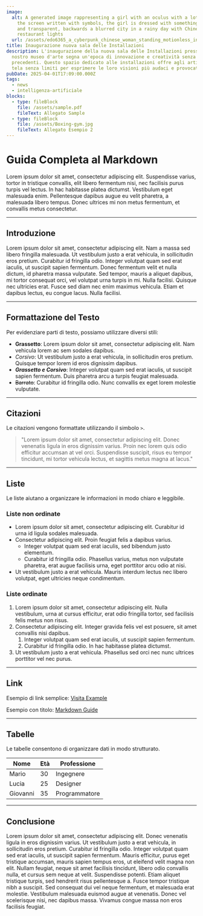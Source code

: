 ```yaml
---
image:
  alt: A generated image rappresenting a girl with an oculus with a lot of data on
    the screen written with symbols, the girl is dressed with something organic
    and transparent, backwards a blurred city in a rainy day with Chinese
    restaurant lights
  url: /assets/edo6365_a_cyberpunk_chinese_woman_standing_motionless_in_a_neon_303d3daf-5adc-40d5-96b2-9316f646c7c0.png
title: Inaugurazione nuova sala delle Installazioni
description: L'inaugurazione della nuova sala delle Installazioni presso il
  nostro museo d'arte segna un'epoca di innovazione e creatività senza
  precedenti. Questo spazio dedicato alle installazioni offre agli artisti una
  tela senza limiti per esprimere le loro visioni più audaci e provocatorie.
pubDate: 2025-04-01T17:09:00.000Z
tags:
  - news
  - intelligenza-artificiale
blocks:
  - type: fileBlock
    file: /assets/sample.pdf
    fileText: Allegato Sample
  - type: fileBlock
    file: /assets/Boxing-gym.jpg
    fileText: Allegato Esempio 2
---
```

# Guida Completa al Markdown

Lorem ipsum dolor sit amet, consectetur adipiscing elit. Suspendisse varius, tortor in tristique convallis, elit libero fermentum nisi, nec facilisis purus turpis vel lectus. In hac habitasse platea dictumst. Vestibulum eget malesuada enim. Pellentesque dapibus augue eu velit pharetra, a malesuada libero tempus. Donec ultrices mi non metus fermentum, et convallis metus consectetur.

---

## Introduzione

Lorem ipsum dolor sit amet, consectetur adipiscing elit. Nam a massa sed libero fringilla malesuada. Ut vestibulum justo a erat vehicula, in sollicitudin eros pretium. Curabitur id fringilla odio. Integer volutpat quam sed erat iaculis, ut suscipit sapien fermentum. Donec fermentum velit et nulla dictum, id pharetra massa vulputate. Sed tempor, mauris a aliquet dapibus, mi tortor consequat orci, vel volutpat urna turpis in mi. Nulla facilisi. Quisque nec ultricies erat. Fusce sed diam nec enim maximus vehicula. Etiam et dapibus lectus, eu congue lacus. Nulla facilisi.

---

## Formattazione del Testo

Per evidenziare parti di testo, possiamo utilizzare diversi stili:

- **Grassetto**: Lorem ipsum dolor sit amet, consectetur adipiscing elit. Nam vehicula lorem ac sem sodales dapibus.
- *Corsivo*: Ut vestibulum justo a erat vehicula, in sollicitudin eros pretium. Quisque tempor lorem id eros dignissim dapibus.
- ***Grassetto e Corsivo***: Integer volutpat quam sed erat iaculis, ut suscipit sapien fermentum. Duis pharetra arcu a turpis feugiat malesuada.
- ~~Barrato~~: Curabitur id fringilla odio. Nunc convallis ex eget lorem molestie vulputate.

---

## Citazioni

Le citazioni vengono formattate utilizzando il simbolo `>`.

> "Lorem ipsum dolor sit amet, consectetur adipiscing elit. Donec venenatis ligula in eros dignissim varius. Proin nec lorem quis odio efficitur accumsan at vel orci. Suspendisse suscipit, risus eu tempor tincidunt, mi tortor vehicula lectus, et sagittis metus magna at lacus."

---

## Liste

Le liste aiutano a organizzare le informazioni in modo chiaro e leggibile.

### Liste non ordinate

- Lorem ipsum dolor sit amet, consectetur adipiscing elit. Curabitur id urna id ligula sodales malesuada.
- Consectetur adipiscing elit. Proin feugiat felis a dapibus varius.
  - Integer volutpat quam sed erat iaculis, sed bibendum justo elementum.
  - Curabitur id fringilla odio. Phasellus varius, metus non vulputate pharetra, erat augue facilisis urna, eget porttitor arcu odio at nisi.
- Ut vestibulum justo a erat vehicula. Mauris interdum lectus nec libero volutpat, eget ultricies neque condimentum.

### Liste ordinate

1. Lorem ipsum dolor sit amet, consectetur adipiscing elit. Nulla vestibulum, urna at cursus efficitur, erat odio fringilla tortor, sed facilisis felis metus non risus.
2. Consectetur adipiscing elit. Integer gravida felis vel est posuere, sit amet convallis nisi dapibus.
   1. Integer volutpat quam sed erat iaculis, ut suscipit sapien fermentum.
   2. Curabitur id fringilla odio. In hac habitasse platea dictumst.
3. Ut vestibulum justo a erat vehicula. Phasellus sed orci nec nunc ultrices porttitor vel nec purus.

---

## Link

Esempio di link semplice: [Visita Example](https://example.com)

Esempio con titolo: [Markdown Guide](https://example.com "Guida completa al Markdown")

---

## Tabelle

Le tabelle consentono di organizzare dati in modo strutturato.

| Nome       | Età | Professione  |
|------------|----|-------------|
| Mario      | 30 | Ingegnere    |
| Lucia      | 25 | Designer     |
| Giovanni   | 35 | Programmatore |

---

## Conclusione

Lorem ipsum dolor sit amet, consectetur adipiscing elit. Donec venenatis ligula in eros dignissim varius. Ut vestibulum justo a erat vehicula, in sollicitudin eros pretium. Curabitur id fringilla odio. Integer volutpat quam sed erat iaculis, ut suscipit sapien fermentum. Mauris efficitur, purus eget tristique accumsan, mauris sapien tempus eros, ut eleifend velit magna non elit. Nullam feugiat, neque sit amet facilisis tincidunt, libero odio convallis nulla, et cursus sem neque at velit. Suspendisse potenti. Etiam aliquet tristique turpis, sed hendrerit risus pellentesque a. Fusce tempor tristique nibh a suscipit. Sed consequat dui vel neque fermentum, et malesuada erat molestie. Vestibulum malesuada euismod augue at venenatis. Donec vel scelerisque nisi, nec dapibus massa. Vivamus congue massa non eros facilisis feugiat.
